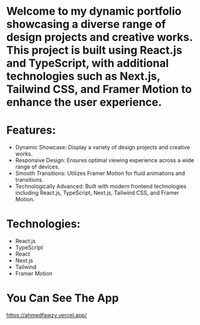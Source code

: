 # Welcome to my dynamic portfolio showcasing a diverse range of design projects and creative works. This project is built using React.js and TypeScript, with additional technologies such as Next.js, Tailwind CSS, and Framer Motion to enhance the user experience.

# Features:

- Dynamic Showcase: Display a variety of design projects and creative works.
- Responsive Design: Ensures optimal viewing experience across a wide range of devices.
- Smooth Transitions: Utilizes Framer Motion for fluid animations and transitions.
- Technologically Advanced: Built with modern frontend technologies including React.js, TypeScript, Next.js, Tailwind CSS, and Framer Motion.

# Technologies:

- React.js
- TypeScript
- React
- Next.js
- Tailwind
- Framer Motion

# You Can See The App

https://ahmedfawzy.vercel.app/
